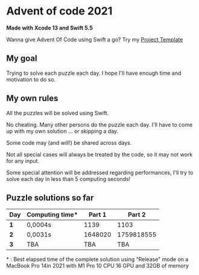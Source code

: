 # Advent of code 2021
**Made with Xcode 13 and Swift 5.5**

Wanna give Advent Of Code using Swift a go? Try my [Project Template](https://github.com/Dean151/Advent-of-code-Swift-Starter)

## My goal
Trying to solve each puzzle each day.
I hope I'll have enough time and motivation to do so.

## My own rules

All the puzzles will be solved using Swift.

No cheating. Many other persons do the puzzle each day.
I'll have to come up with my own solution ... or skipping a day.

Some code may (and will!) be shared across days.

Not all special cases will always be treated by the code, so it may not work for any input.

Some special attention will be addressed regarding performances, I'll try to solve each day in less than 5 computing seconds!

## Puzzle solutions so far

| Day    | Computing time\* | Part 1     | Part 2     |
|--------|------------------|------------|------------|
| **1**  | 0,0004s          | 1139       | 1103       |
| **2**  | 0,0031s          | 1648020    | 1759818555 |
| **3**  | TBA              | TBA        | TBA        |

\* : Best elapsed time of the complete solution using "Release" mode on a MacBook Pro 14in 2021 with M1 Pro 10 CPU 16 GPU and 32GB of memory
